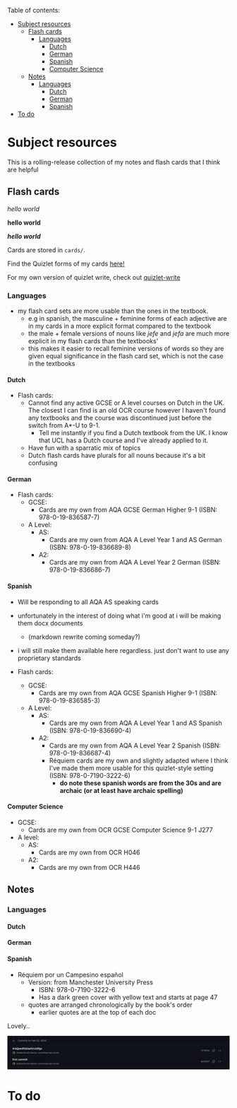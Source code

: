 Table of contents:
<!-- vim-markdown-toc GFM -->

* [Subject resources](#subject-resources)
    * [Flash cards](#flash-cards)
        * [Languages](#languages)
            * [Dutch](#dutch)
            * [German](#german)
            * [Spanish](#spanish)
            * [Computer Science](#computer-science)
    * [Notes](#notes)
        * [Languages](#languages-1)
            * [Dutch](#dutch-1)
            * [German](#german-1)
            * [Spanish](#spanish-1)
* [To do](#to-do)

<!-- vim-markdown-toc -->

# Subject resources

This is a rolling-release collection of my notes and flash cards that I think are helpful

## Flash cards

*hello world*

**hello world**

***hello world***

Cards are stored in `cards/`.

Find the Quizlet forms of my cards [here!](https://quizlet.com/Eingabeaufforderung/folders)

For my own version of quizlet write, check out [quizlet-write](https://github.com/RubberDuckCollector/quizlet-write)

### Languages

- my flash card sets are more usable than the ones in the textbook.
    - e.g in spanish, the masculine + feminine forms of each adjective are in my cards in a more explicit format compared to the textbook
    - the male + female versions of nouns like *jefe* and *jefa* are much more explicit in my flash cards than the textbooks'
    - this makes it easier to recall feminine versions of words so they are given equal significance in the flash card set, which is not the case in the textbooks

#### Dutch

- Flash cards:
    - Cannot find any active GCSE or A level courses on Dutch in the UK. The closest I can find is an old OCR course however I haven't found any textbooks and the course was discontinued just before the switch from A*-U to 9-1.
        - Tell me instantly if you find a Dutch textbook from the UK. I know that UCL has a Dutch course and I've already applied to it.
    - Have fun with a sparratic mix of topics
    - Dutch flash cards have plurals for all nouns because it's a bit confusing

#### German

- Flash cards:
    - GCSE:
        - Cards are my own from AQA GCSE German Higher 9-1 (ISBN: 978-0-19-836587-7)
    - A Level:
        - AS:
            - Cards are my own from AQA A Level Year 1 and AS German (ISBN: 978-0-19-836689-8)
        - A2:
            - Cards are my own from AQA A Level Year 2 German (ISBN: 978-0-19-836686-7)

#### Spanish

- Will be responding to all AQA AS speaking cards
- unfortunately in the interest of doing what i'm good at i will be making them docx documents
    - (markdown rewrite coming someday?)
- i will still make them available here regardless. just don't want to use any proprietary standards

- Flash cards:
    - GCSE:
        - Cards are my own from AQA GCSE Spanish Higher 9-1 (ISBN: 978-0-19-836585-3)
    - A Level:
        - AS:
            - Cards are my own from AQA A Level Year 1 and AS Spanish (ISBN: 978-0-19-836690-4)
        - A2:
            - Cards are my own from AQA A Level Year 2 Spanish (ISBN: 978-0-19-836687-4)
            - Réquiem cards are my own and slightly adapted where I think I've made them more usable for this quizlet-style setting (ISBN: 978-0-7190-3222-6)
                - **do note these spanish words are from the 30s and are archaic (or at least have archaic spelling)**

#### Computer Science

- GCSE:
    - Cards are my own from OCR GCSE Computer Science 9-1 J277
- A level:
    - AS:
        - Cards are my own from OCR H046
    - A2:
        - Cards are my own from OCR H446

## Notes

### Languages

#### Dutch

#### German

#### Spanish

- Réquiem por un Campesino español
    - Version: from Manchester University Press
        - ISBN: 978-0-7190-3222-6
        - Has a dark green cover with yellow text and starts at page 47
    - quotes are arranged chronologically by the book's order
        - earlier quotes are at the top of each doc

Lovely..

![Screenshot of first and second commits](assets/first-and-second-commits.png)


# To do



